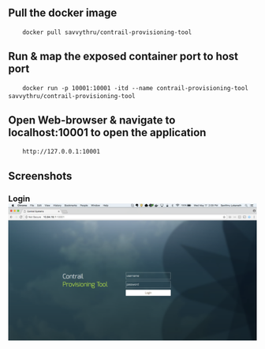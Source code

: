 ## Pull the docker image

        docker pull savvythru/contrail-provisioning-tool

## Run & map the exposed container port to host port
        
        docker run -p 10001:10001 -itd --name contrail-provisioning-tool savvythru/contrail-provisioning-tool

## Open Web-browser & navigate to localhost:10001 to open the application

        http://127.0.0.1:10001

## Screenshots

### Login<br />![Login](https://github.com/savithruml/contrail-provisioning-tool/blob/master/screenshots/login.png "Login")
